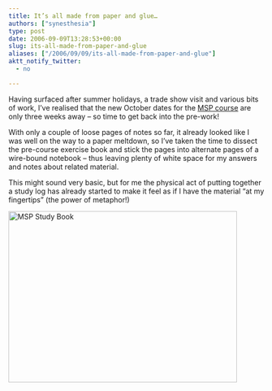 ```yaml
---
title: It’s all made from paper and glue…
authors: ["synesthesia"]
type: post
date: 2006-09-09T13:28:53+00:00
slug: its-all-made-from-paper-and-glue 
aliases: ["/2006/09/09/its-all-made-from-paper-and-glue"]
aktt_notify_twitter:
  - no

---
```

Having surfaced after summer holidays, a trade show visit and various bits of work, I&#8217;ve realised that the new October dates for the [MSP course][1] are only three weeks away &#8211; so time to get back into the pre-work!

With only a couple of loose pages of notes so far, it already looked like I was well on the way to a paper meltdown, so I&#8217;ve taken the time to dissect the pre-course exercise book and stick the pages into alternate pages of a wire-bound notebook &#8211; thus leaving plenty of white space for my answers and notes about related material.

This might sound very basic, but for me the physical act of putting together a study log has already started to make it feel as if I have the material &#8220;at my fingertips&#8221; (the power of metaphor!)

<img class="aligncenter size-full wp-image-1716" title="MSP Study Book" src="https://www.synesthesia.co.uk/blog/wp/uploads/2006/09/book-med.jpg" alt="MSP Study Book" width="450" height="337" />

 [1]: https://www.pearcemayfield.com/msp/index.html